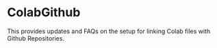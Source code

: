 # ColabGithub

This provides updates and FAQs on the setup for linking Colab files with Github Repositories.
